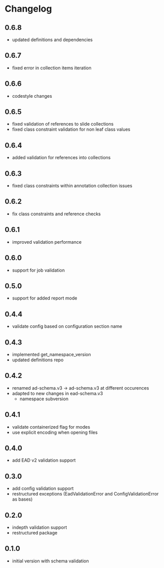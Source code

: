 # Changelog

## 0.6.8

* updated definitions and dependencies

## 0.6.7

* fixed error in collection items iteration

## 0.6.6

* codestyle changes

## 0.6.5

* fixed validation of references to slide collections
* fixed class constraint validation for non leaf class values

## 0.6.4

* added validation for references into collections

## 0.6.3

* fixed class constraints within annotation collection issues

## 0.6.2

* fix class constraints and reference checks

## 0.6.1

* improved validation performance

## 0.6.0

* support for job validation

## 0.5.0

* support for added report mode

## 0.4.4

* validate config based on configuration section name

## 0.4.3

* implemented get_namespace_version
* updated definitions repo

## 0.4.2

* renamed ad-schema.v3 -> ad-schema.v3 at different occurences
* adapted to new changes in ead-schema.v3
  * namespace subversion

## 0.4.1

* validate containerized flag for modes
* use explicit encoding when opening files

## 0.4.0

* add EAD v2 validation support

## 0.3.0

* add config validation support
* restructured exceptions (EadValidationError and ConfigValidationError as bases)

## 0.2.0

* indepth validation support
* restructured package

## 0.1.0

* initial version with schema validation
